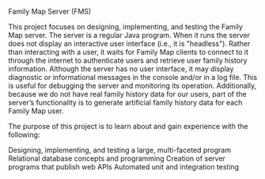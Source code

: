 Family Map Server (FMS)

This project focuses on designing, implementing, and testing the Family Map server. The server is a regular Java program. When it runs the server does not display an interactive user interface (i.e., it is "headless"). Rather than interacting with a user, it waits for Family Map clients to connect to it through the internet to authenticate users and retrieve user family history information. Although the server has no user interface, it may display diagnostic or informational messages in the console and/or in a log file. This is useful for debugging the server and monitoring its operation. Additionally, because we do not have real family history data for our users, part of the server’s functionality is to generate artificial family history data for each Family Map user.

The purpose of this project is to learn about and gain experience with the following:

Designing, implementing, and testing a large, multi-faceted program
Relational database concepts and programming
Creation of server programs that publish web APIs
Automated unit and integration testing
